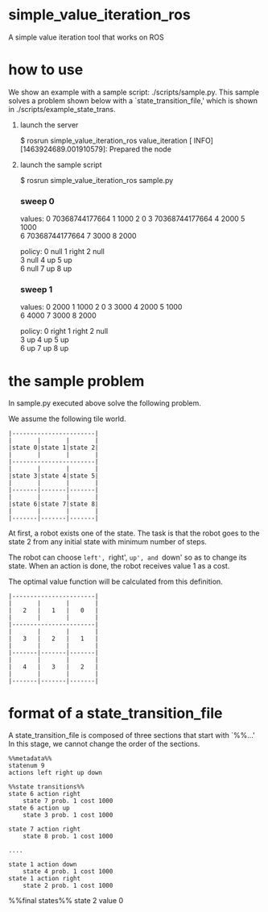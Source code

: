 # simple_value_iteration_ros

A simple value iteration tool that works on ROS

# how to use

We show an example with a sample script: ./scripts/sample.py.
This sample solves a problem shown below with a `state_transition_file,'
which is shown in ./scripts/example_state_trans.

1. launch the server

    $ rosrun simple_value_iteration_ros value_iteration 
    [ INFO] [1463924689.001910579]: Prepared the node

2. launch the sample script

    $ rosrun simple_value_iteration_ros sample.py 
    ### sweep 0 ###
    values:
    	0 70368744177664		1 1000		2 0	
    	3 70368744177664		4 2000		5 1000	
    	6 70368744177664		7 3000		8 2000	
    
    policy:
    	0 null		1 right		2 null	
    	3 null		4 up		5 up	
    	6 null		7 up		8 up	
    
    ### sweep 1 ###
    values:
    	0 2000		1 1000		2 0	
    	3 3000		4 2000		5 1000	
    	6 4000		7 3000		8 2000	
    
    policy:
    	0 right		1 right		2 null	
    	3 up		4 up		5 up	
    	6 up		7 up		8 up	
    

# the sample problem

In sample.py executed above solve the following problem.

We assume the following tile world.

    |-----------------------|
    |       |       |       |
    |state 0|state 1|state 2|
    |       |       |       |
    |-----------------------|
    |       |       |       |
    |state 3|state 4|state 5|
    |       |       |       |
    |-------|-------|-------|
    |       |       |       |
    |state 6|state 7|state 8|
    |       |       |       |
    |-------|-------|-------|

At first, a robot exists one of the state. The task is that the robot goes to
the state 2 from any initial state with minimum number of steps.

The robot can choose
`left', `right', `up', and `down'
so as to change its state.
When an action is done,
the robot receives value 1
as a cost.

The optimal value function
will be calculated from this
definition.

    |-----------------------|
    |       |       |       |
    |   2   |   1   |   0   |
    |       |       |       |
    |-----------------------|
    |       |       |       |
    |   3   |   2   |   1   |
    |       |       |       |
    |-------|-------|-------|
    |       |       |       |
    |   4   |   3   |   2   |
    |       |       |       |
    |-------|-------|-------|


# format of a state_transition_file

A state_transition_file is composed of three sections that start with `%%...'
In this stage, we cannot change the order of the sections.

    %%metadata%%
    statenum 9
    actions left right up down
    
    %%state transitions%%
    state 6 action right
    	state 7 prob. 1 cost 1000
    state 6 action up
    	state 3 prob. 1 cost 1000
    
    state 7 action right
    	state 8 prob. 1 cost 1000

    ....

    state 1 action down
    	state 4 prob. 1 cost 1000
    state 1 action right
    	state 2 prob. 1 cost 1000

%%final states%%
state 2 value 0
